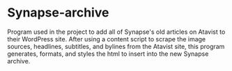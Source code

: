 # Synapse-archive

Program used in the project to add all of Synapse's old articles on Atavist to their WordPress site. 
After using a content script to scrape the image sources, headlines, subtitles, and bylines from the Atavist site, 
this program generates, formats, and styles the html to insert into the new Synapse archive.
